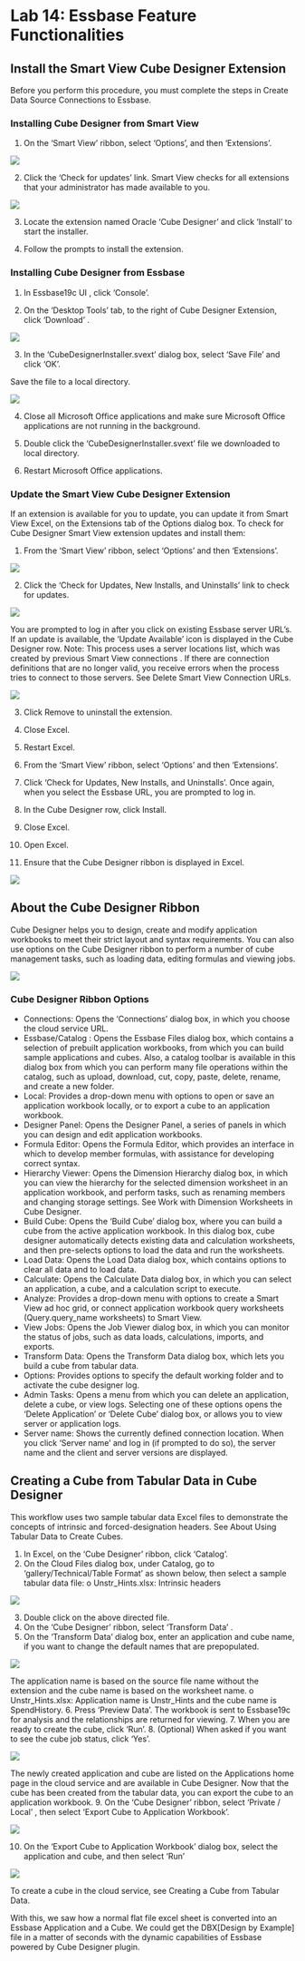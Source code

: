 # Lab 14: Essbase Feature Functionalities

## Install the Smart View Cube Designer Extension

Before you perform this procedure, you must complete the steps in Create Data Source Connections to Essbase. 

### Installing Cube Designer from Smart View

1.	On the ‘Smart View’ ribbon, select ‘Options’, and then ‘Extensions’. 

![](./images/1.png "")

2.	Click the ‘Check for updates’ link. 
Smart View checks for all extensions that your administrator has made available to you. 

![](./images/2.png "")

3.	Locate the extension named Oracle ‘Cube Designer’ and click ‘Install’ to start the installer. 

4.	Follow the prompts to install the extension.


### Installing Cube Designer from Essbase
1.	In Essbase19c UI , click ‘Console’.

2.	On the ‘Desktop Tools’ tab, to the right of Cube Designer Extension, click ‘Download’ . 

![](./images/3.png "")
  
3.	In the ‘CubeDesignerInstaller.svext’ dialog box, select ‘Save File’ and click ‘OK’. 

Save the file to a local directory.

![](./images/4.png "")

4.	Close all Microsoft Office applications and make sure Microsoft Office applications are not running in the background.

5.	Double click the ‘CubeDesignerInstaller.svext’ file we downloaded to local directory.

6.	Restart Microsoft Office applications.

### Update the Smart View Cube Designer Extension

If an extension is available for you to update, you can update it from Smart View Excel, on the Extensions tab of the Options dialog box. 
To check for Cube Designer Smart View extension updates and install them: 

1.	From the ‘Smart View’ ribbon, select ‘Options’ and then ‘Extensions’.

![](./images/1.png "")

2.	Click the ‘Check for Updates, New Installs, and Uninstalls’ link to check for updates.

![](./images/2.png "")

You are prompted to log in after you click on existing Essbase server URL’s.
If an update is available, the ‘Update Available’ icon is displayed in the Cube Designer row. 
Note:
This process uses a server locations list, which was created by previous Smart View connections . If there are connection definitions that are no longer valid, you receive errors when the process tries to connect to those servers. See Delete Smart View Connection URLs. 

![](./images/5.png "")

3.	Click Remove to uninstall the extension.

4.	Close Excel.

5.	Restart Excel.

6.	From the ‘Smart View’ ribbon, select ‘Options’ and then ‘Extensions’.

7.	Click ‘Check for Updates, New Installs, and Uninstalls’.
Once again, when you select the Essbase URL, you are prompted to log in.

8.	In the Cube Designer row, click Install.

9.	Close Excel.

10.	Open Excel.

11.	Ensure that the Cube Designer ribbon is displayed in Excel. 

![](./images/6.png "")

## About the Cube Designer Ribbon

Cube Designer helps you to design, create and modify application workbooks to meet their strict layout and syntax requirements. You can also use options on the Cube Designer ribbon to perform a number of cube management tasks, such as loading data, editing formulas and viewing jobs.

![](./images/6.png "")

### Cube Designer Ribbon Options

*	Connections: Opens the ‘Connections’ dialog box, in which you choose the cloud service URL. 
*	Essbase/Catalog : Opens the Essbase Files dialog box, which contains a selection of prebuilt application workbooks, from which you can build sample applications and cubes. 
Also, a catalog toolbar is available in this dialog box from which you can perform many file operations within the catalog, such as upload, download, cut, copy, paste, delete, rename, and create a new folder.
*	Local: Provides a drop-down menu with options to open or save an application workbook locally, or to export a cube to an application workbook. 
*	Designer Panel: Opens the Designer Panel, a series of panels in which you can design and edit application workbooks. 
*	Formula Editor: Opens the Formula Editor, which provides an interface in which to develop member formulas, with assistance for developing correct syntax. 
*	Hierarchy Viewer: Opens the Dimension Hierarchy dialog box, in which you can view the hierarchy for the selected dimension worksheet in an application workbook, and perform tasks, such as renaming members and changing storage settings. See Work with Dimension Worksheets in Cube Designer. 
*	Build Cube: Opens the ‘Build Cube’ dialog box, where you can build a cube from the active application workbook. In this dialog box, cube designer automatically detects existing data and calculation worksheets, and then pre-selects options to load the data and run the worksheets. 
*	Load Data: Opens the Load Data dialog box, which contains options to clear all data and to load data. 
*	Calculate: Opens the Calculate Data dialog box, in which you can select an application, a cube, and a calculation script to execute. 
*	Analyze: Provides a drop-down menu with options to create a Smart View ad hoc grid, or connect application workbook query worksheets (Query.query_name worksheets) to Smart View. 
*	View Jobs: Opens the Job Viewer dialog box, in which you can monitor the status of jobs, such as data loads, calculations, imports, and exports. 
*	Transform Data: Opens the Transform Data dialog box, which lets you build a cube from tabular data. 
*	Options: Provides options to specify the default working folder and to activate the cube designer log. 
*	Admin Tasks: Opens a menu from which you can delete an application, delete a cube, or view logs. Selecting one of these options opens the ‘Delete Application’ or ‘Delete Cube’ dialog box, or allows you to view server or application logs. 
*	Server name: Shows the currently defined connection location. When you click ‘Server name’ and log in (if prompted to do so), the server name and the client and server versions are displayed. 

## Creating a Cube from Tabular Data in Cube Designer 

This workflow uses two sample tabular data Excel files to demonstrate the concepts of intrinsic and forced-designation headers. See About Using Tabular Data to Create Cubes. 

1.	In Excel, on the ‘Cube Designer’ ribbon, click ‘Catalog’.
2.	On the Cloud Files dialog box, under Catalog, go to ‘gallery/Technical/Table Format’ as shown below, then select a sample tabular data file:
o	Unstr_Hints.xlsx: Intrinsic headers 

![](./images/7.png "")

3.	Double click on the above directed file.
4.	On the ‘Cube Designer’ ribbon, select ‘Transform Data’  .
5.	On the ‘Transform Data’ dialog box, enter an application and cube name, if you want to change the default names that are prepopulated. 

![](./images/8.png "")

The application name is based on the source file name without the extension and the cube name is based on the worksheet name.
o	Unstr_Hints.xlsx: Application name is Unstr_Hints and the cube name is SpendHistory.
6.	Press ‘Preview Data’. The workbook is sent to Essbase19c for analysis and the relationships are returned for viewing. 
7.	When you are ready to create the cube, click ‘Run’.
8.	  (Optional) When asked if you want to see the cube job status, click ‘Yes’.

![](./images/10.png "")

The newly created application and cube are listed on the Applications home page in the cloud service and are available in Cube Designer. Now that the cube has been created from the tabular data, you can export the cube to an application workbook. 
9.	On the ‘Cube Designer’ ribbon, select ‘Private / Local’  , then select ‘Export Cube to Application Workbook’.

![](./images/11.png "")

10.	On the ‘Export Cube to Application Workbook’ dialog box, select the application and cube, and then select ‘Run’ 

![](./images/12.png "")

To create a cube in the cloud service, see Creating a Cube from Tabular Data. 

With this, we saw how a normal flat file excel sheet is converted into an Essbase Application and a Cube. We could get the DBX[Design by Example] file in a matter of seconds with the dynamic capabilities of Essbase powered by Cube Designer plugin.
